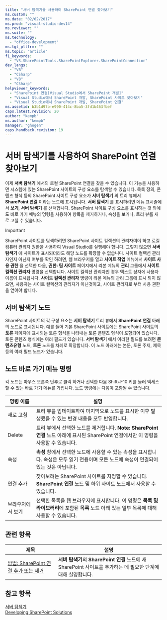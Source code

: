 ```yaml
---
title: "서버 탐색기를 사용하여 SharePoint 연결 찾아보기"
ms.custom: ""
ms.date: "02/02/2017"
ms.prod: "visual-studio-dev14"
ms.reviewer: ""
ms.suite: ""
ms.technology: 
  - "office-development"
ms.tgt_pltfrm: ""
ms.topic: "article"
f1_keywords: 
  - "VS.SharePointTools.SharePointExplorer.SharePointConnection"
dev_langs: 
  - "VB"
  - "CSharp"
  - "VB"
  - "CSharp"
helpviewer_keywords: 
  - "SharePoint 연결[Visual Studio에서 SharePoint 개발]"
  - "Visual Studio에서 SharePoint 개발, SharePoint 사이트 찾아보기"
  - "Visual Studio에서 SharePoint 개발, SharePoint 연결"
ms.assetid: b3b1d97b-e990-414c-8ba5-3fd1b463fbef
caps.latest.revision: 20
author: "kempb"
ms.author: "kempb"
manager: "ghogen"
caps.handback.revision: 19
---
```

# 서버 탐색기를 사용하여 SharePoint 연결 찾아보기
  이제 **서버 탐색기** 에서의 로컬 SharePoint 연결을 찾을 수 있습니다.  이 기능을 사용하면 시스템에 있는 SharePoint 사이트의 구성 요소를 탐색할 수 있습니다.  목록 정의, 콘텐츠 형식 등의 SharePoint 사이트 구성 요소가 **서버 탐색기** 의 트리 뷰에서 **SharePoint 연결** 이라는 노드에 표시됩니다.  **서버 탐색기** 를 표시하려면 메뉴 표시줄에서 **보기**, **서버 탐색기** 를 선택합니다.  SharePoint 사이트 구성 요소를 표시하는 것 외에도 바로 가기 메뉴의 명령을 사용하여 항목을 제거하거나, 속성을 보거나, 트리 뷰를 새로 고칠 수 있습니다.  
  
> [!IMPORTANT]  
>  SharePoint 사이트를 탐색하려면 SharePoint 사이트 컬렉션의 관리자여야 하고 로컬 컴퓨터 관리자 권한을 사용하여 Visual Studio를 실행해야 합니다.  그렇지 않으면 **서버 탐색기** 에 사이트가 표시되더라도 해당 노드를 확장할 수 없습니다.  사이트 컬렉션 관리자인지 아닌지 여부를 확인 하려면, 웹 브라우저를 열고 **사이트 작업** 메뉴에서 **사이트 사용 권한** 을 선택한 다음, **권한: 팀 사이트** 페이지에서 리본 메뉴의 **관리** 그룹에서 **사이트 컬렉션 관리자** 명령을 선택합니다.  사이트 컬렉션 관리자인 경우 텍스트 상자에 사용자 이름이 표시됩니다.  **사이트 컬렉션 관리자** 명령이 리본 메뉴의 관리 그룹에 표시 되지 않으면, 사용자는 사이트 컬렉션의 관리자가 아닌것이고, 사이트 관리자로 부터 사용 권한을 얻어야 합니다.  
  
## 서버 탐색기 노드  
 SharePoint 사이트의 각 구성 요소는 **서버 탐색기** 트리 뷰에서 **SharePoint 연결** 아래의 노드로 표시됩니다.  예를 들어 기본 SharePoint 사이트에는 SharePoint 사이트의 **토론** 페이지에 표시되는 토론 형식을 나타내는 토론 콘텐츠 형식이 포함되어 있습니다.  토론 콘텐츠 형식에는 여러 필드가 있습니다.  **서버 탐색기** 에서 이러한 필드를 보려면 **콘텐츠유형** 노드, **토론** 노드를 차례로 확장합니다.  이 노드 아래에는 본문, 토론 주제, 제목 등의 여러 필드 노드가 있습니다.  
  
## 노드 바로 가기 메뉴 명령  
 각 노드는 마우스 오른쪽 단추로 클릭 하거나 선택한 다음 Shift\+F10 키를 눌러 액세스할 수 있는 바로 가기 메뉴를 가집니다.  노드 명령에는 다음이 포함될 수 있습니다.  
  
|명령 이름|설명|  
|-----------|--------|  
|새로 고침|트리 뷰를 업데이트하여 마지막으로 노드를 표시한 이후 발생했을 수 있는 변경 내용을 모두 반영합니다.|  
|Delete|트리 뷰에서 선택한 노드를 제거합니다. **Note:**  **SharePoint 연결** 노드 아래에 표시된 SharePoint 연결에서만 이 명령을 사용할 수 있습니다.|  
|속성|**속성** 창에서 선택한 노드에 사용할 수 있는 속성을 표시합니다.  속성은 모두 읽기 전용이며 모든 노드에 속성이 연결되어 있는 것은 아닙니다.|  
|연결 추가|찾아보려는 SharePoint 사이트를 지정할 수 있습니다.  **SharePoint 연결** 노드 및 하위 사이트 노드에서 사용할 수 있습니다.|  
|브라우저에서 보기|선택한 목록을 웹 브라우저에 표시합니다.  이 명령은 **목록 및 라이브러리**에 포함된 **목록** 노드 아래 있는 일부 목록에 대해 사용할 수 있습니다.|  
  
## 관련 항목  
  
|제목|설명|  
|--------|--------|  
|[방법: SharePoint 연결 추가 또는 제거](../sharepoint/how-to-add-or-remove-sharepoint-connections.md)|**서버 탐색기**의 **SharePoint 연결** 노드에 새 SharePoint 사이트를 추가하는 데 필요한 단계에 대해 설명합니다.|  
  
## 참고 항목  
 [서버 탐색기](http://msdn.microsoft.com/library/4ea29b3b-bbb2-45e4-9082-eaf635c41c4d)   
 [Developing SharePoint Solutions](../sharepoint/developing-sharepoint-solutions.md)  
  
  